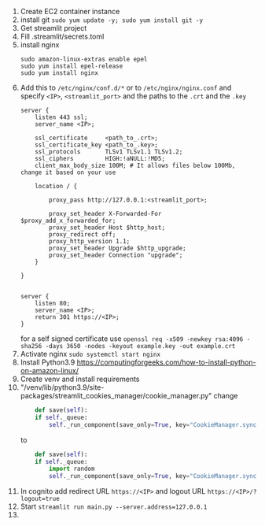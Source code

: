 1. Create EC2 container instance
2. install git `sudo yum update -y; sudo yum install git -y`
2. Get streamlit project
3. Fill .streamlit/secrets.toml
4. install nginx
    ```
    sudo amazon-linux-extras enable epel
    sudo yum install epel-release
    sudo yum install nginx
    ```
5. Add this to `/etc/nginx/conf.d/*` or to `/etc/nginx/nginx.conf` and specify `<IP>`, `<streamlit_port>` and the paths to the `.crt` and the `.key`
    ```nginx
    server {
        listen 443 ssl;
        server_name <IP>;

        ssl_certificate     <path_to_.crt>;
        ssl_certificate_key <path_to_.key>;
        ssl_protocols       TLSv1 TLSv1.1 TLSv1.2;
        ssl_ciphers         HIGH:!aNULL:!MD5;
        client_max_body_size 100M; # It allows files below 100Mb, change it based on your use

        location / {

            proxy_pass http://127.0.0.1:<streamlit_port>;

            proxy_set_header X-Forwarded-For $proxy_add_x_forwarded_for;
            proxy_set_header Host $http_host;
            proxy_redirect off;
            proxy_http_version 1.1;
            proxy_set_header Upgrade $http_upgrade;
            proxy_set_header Connection "upgrade";
        }

    }


    server {
        listen 80;
        server_name <IP>;
        return 301 https://<IP>;
    }
    ```
    for a self signed certificate use `openssl req -x509 -newkey rsa:4096 -sha256 -days 3650 -nodes -keyout example.key -out example.crt`
6. Activate nginx `sudo systemctl start nginx`
6. Install Python3.9 https://computingforgeeks.com/how-to-install-python-on-amazon-linux/
7. Create venv and install requirements
8. "/venv/lib/python3.9/site-packages/streamlit_cookies_manager/cookie_manager.py" change 
    ```python
        def save(self):
        if self._queue:
            self._run_component(save_only=True, key="CookieManager.sync_cookies.save")
    ```
    to
    ```python
        def save(self):
        if self._queue:
            import random
            self._run_component(save_only=True, key="CookieManager.sync_cookies.save" + str(random.random()))
    ```
9. In cognito add redirect URL `https://<IP>` and logout URL `https://<IP>/?logout=true`
9. Start `streamlit run main.py --server.address=127.0.0.1`
10. 